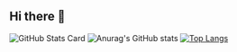 ## Hi there 👋

![GitHub Stats Card](https://github-readme-stats.vercel.app/api?username=YoIgarashi&count_private=true&show_icons=true&theme=tokyonight)
![Anurag's GitHub stats](https://github-readme-stats.vercel.app/api?username=YoIgarashi&count_private=true)
[![Top Langs](https://github-readme-stats.vercel.app/api/top-langs/?username=YoIgarashi)](https://github.com/anuraghazra/github-readme-stats)
<!--
**YoIgarashi/YoIgarashi** is a ✨ _special_ ✨ repository because its `README.md` (this file) appears on your GitHub profile.

Here are some ideas to get you started:

- 🔭 I’m currently working on ...
- 🌱 I’m currently learning ...
- 👯 I’m looking to collaborate on ...
- 🤔 I’m looking for help with ...
- 💬 Ask me about ...
- 📫 How to reach me: ...
- 😄 Pronouns: ...
- ⚡ Fun fact: ...
-->
